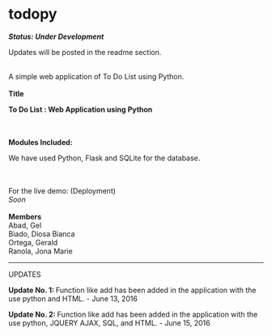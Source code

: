 # todopy
<b><i>Status: Under Development</i></b>
<p>Updates will be posted in the readme section.</p>
<br>
A simple web application of To Do List using Python.
<br>
<br>
<b>Title</b>
<p><b>To Do List : Web Application using Python </b></p>
<br>
<br>
<b>Modules Included: </b>
<p>We have used Python, Flask and SQLite for the database.</p>
<br>
<br>
For the live demo: (Deployment)<br>
<i>Soon</i>
<br>
<br>
<b>Members</b><br>
Abad, Gel <br>
Biado, Diosa Bianca<br>
Ortega, Gerald<br>
Ranola, Jona Marie<br>
<hr />
<p>UPDATES</p>
<p><b>Update No. 1: </b> Function like add has been added in the application with the use python and HTML. - June 13, 2016</p>
<p><b>Update No. 2: </b> Function like add has been added in the application with the use python, JQUERY AJAX, SQL, and HTML. - June 15, 2016</p>
